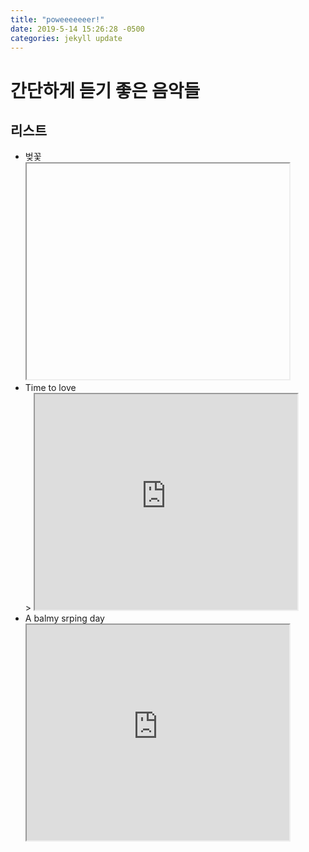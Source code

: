 ```yaml
---
title: "poweeeeeeer!"
date: 2019-5-14 15:26:28 -0500
categories: jekyll update
---
```

<html>
<body>
<h1> 간단하게 듣기 좋은 음악들 </h1>
<h2>리스트</h2>
<ul style="list-style-type:disc;">
<li><t> 벚꽃</t><br>
  <iframe width="420" height="345" url="https://youtu.be/Hm587hwUQmw">
</iframe> 
</li>
 <li><t> Time to love</t><br>
  > <iframe width="420" height="345" src="https://www.youtube.com/embed/iFyo02cPJmw ">
</iframe>  
</li>
 <li><t> A balmy srping day</t><br>
<iframe width="420" height="345" src="https://www.youtube.com/embed/mTux_qOi98g">
</iframe> 
</li>
</ul>
  </body>
  </html>
